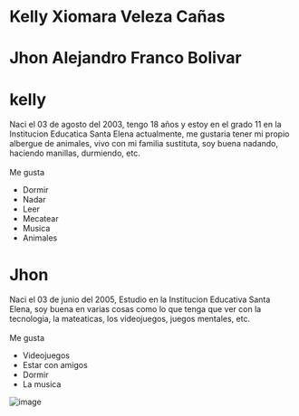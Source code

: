 # Kelly Xiomara Veleza Cañas 
# Jhon Alejandro Franco Bolivar

# kelly
Naci el 03 de agosto del 2003, tengo 18 años y estoy en el grado 11 en la Institucion Educatica Santa Elena actualmente, me gustaria tener mi propio albergue de animales, vivo con mi familia sustituta, soy buena nadando, haciendo manillas, durmiendo, etc.
<br><br> Me gusta
- Dormir
- Nadar
- Leer
- Mecatear
- Musica
- Animales

# Jhon
Naci el 03 de junio del 2005, Estudio en la Institucion Educativa Santa Elena, soy buena en varias cosas como lo que tenga que ver con la tecnologia, la mateaticas, los videojuegos, juegos mentales, etc.
<br><br> Me gusta 
- Videojuegos
- Estar con amigos
- Dormir 
- La musica

![image](https://user-images.githubusercontent.com/100798761/166821373-469421ee-2493-482d-8ca5-e263531c949b.png)
